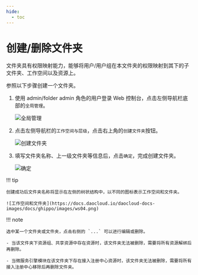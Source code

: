 ```yaml
---
hide:
  - toc
---
```


# 创建/删除文件夹

文件夹具有权限映射能力，能够将用户/用户组在本文件夹的权限映射到其下的子文件夹、工作空间以及资源上。

参照以下步骤创建一个文件夹。

1. 使用 admin/folder admin 角色的用户登录 Web 控制台，点击左侧导航栏底部的`全局管理`。

    ![全局管理](https://docs.daocloud.io/daocloud-docs-images/docs/ghippo/images/ws01.png)

1. 点击左侧导航栏的`工作空间与层级`，点击右上角的`创建文件夹`按钮。

    ![创建文件夹](https://docs.daocloud.io/daocloud-docs-images/docs/ghippo/images/fd02.png)

1. 填写文件夹名称、上一级文件夹等信息后，点击`确定`，完成创建文件夹。

    ![确定](https://docs.daocloud.io/daocloud-docs-images/docs/ghippo/images/fd03.png)

!!! tip

    创建成功后文件夹名称将显示在左侧的树状结构中，以不同的图标表示工作空间和文件夹。

    ![工作空间和文件夹](https://docs.daocloud.io/daocloud-docs-images/docs/ghippo/images/ws04.png)

!!! note

    选中某一个文件夹或文件夹，点击右侧的 `...` 可以进行编辑或删除。

    - 当该文件夹下资源组、共享资源中存在资源时，该文件夹无法被删除，需要将所有资源解绑后再删除。

    - 当微服务引擎模块在该文件夹下存在接入注册中心资源时，该文件夹无法被删除，需要将所有接入注册中心移除后再删除文件夹。

